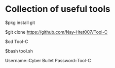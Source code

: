

# Collection of useful tools

$pkg install git

$git clone https://github.com/Nay-Htet007/Tool-C

$cd Tool-C

$bash tool.sh


Username::Cyber Bullet
Password::Tool-C
